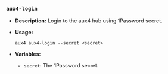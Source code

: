 ### `aux4-login`

- **Description:**
  Login to the aux4 hub using 1Password secret.

- **Usage:**
  ```
  aux4 aux4-login --secret <secret>
  ```

- **Variables:**
  - `secret`: The 1Password secret.
